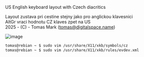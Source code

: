 US English keyboard layout with Czech diacritics  

Layout zustava pri cestine stejny jako pro anglickou klavesnici  
AltGr vraci hodnotu CZ klaves zpet na US  
2025 - (C) - Tomas Mark (tomas@digitalspace.name)  

![image](https://github.com/user-attachments/assets/6a0214c2-4342-4568-9ae0-8872af8ff5ac)

```bash
tomas@rebian ~ $ sudo vim /usr/share/X11/xkb/symbols/cz
tomas@rebian ~ $ sudo vim /usr/share/X11/xkb/rules/evdev.xml
```

